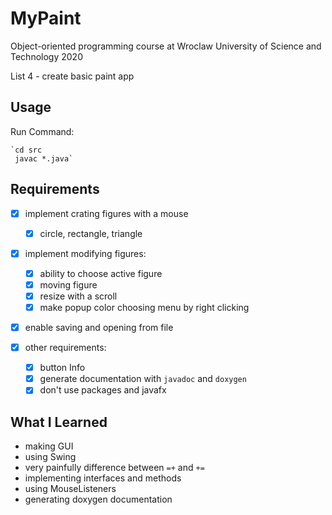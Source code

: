 MyPaint
=====
Object-oriented programming course at Wroclaw University of Science and Technology 2020

List 4 - create basic paint app

Usage
----
Run Command:

    `cd src
     javac *.java`
    
Requirements
----
* [x] implement crating figures with a mouse
    * [x] circle, rectangle, triangle
    
* [x] implement modifying figures:
     * [x] ability to choose active figure
     * [x] moving figure
     * [x] resize with a scroll
     * [x] make popup color choosing menu by right clicking
     
* [x] enable saving and opening from file

    
* [x] other requirements:
    * [x] button Info
    * [x] generate documentation with `javadoc` and `doxygen`
    * [x] don't use packages and javafx

What I Learned
----
* making GUI
* using Swing
* very painfully difference between `=+` and `+=`
* implementing interfaces and methods 
* using MouseListeners
* generating doxygen documentation
